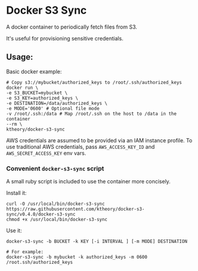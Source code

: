 # Docker S3 Sync

A docker container to periodically fetch files from S3.

It's useful for provisioning sensitive credentials.

## Usage:

Basic docker example:
```
# Copy s3://mybucket/authorized_keys to /root/.ssh/authorized_keys
docker run \
-e S3_BUCKET=mybucket \
-e S3_KEY=authorized_keys \
-e DESTINATION=/data/authorized_keys \
-e MODE='0600' # Optional file mode
-v /root/.ssh:/data # Map /root/.ssh on the host to /data in the container
--rm \
ktheory/docker-s3-sync
```

AWS credentials are assumed to be provided via an IAM instance profile.
To use traditional AWS credentials, pass `AWS_ACCESS_KEY_ID` and `AWS_SECRET_ACCESS_KEY` env vars.

### Convenient `docker-s3-sync` script

A small ruby script is included to use the container more concisely.

Install it:
```
curl -O /usr/local/bin/docker-s3-sync https://raw.githubusercontent.com/ktheory/docker-s3-sync/v0.4.0/docker-s3-sync
chmod +x /usr/local/bin/docker-s3-sync
```

Use it:
```
docker-s3-sync -b BUCKET -k KEY [-i INTERVAL ] [-m MODE] DESTINATION

# For example:
docker-s3-sync -b mybucket -k authorized_keys -m 0600 /root.ssh/authorized_keys
```


